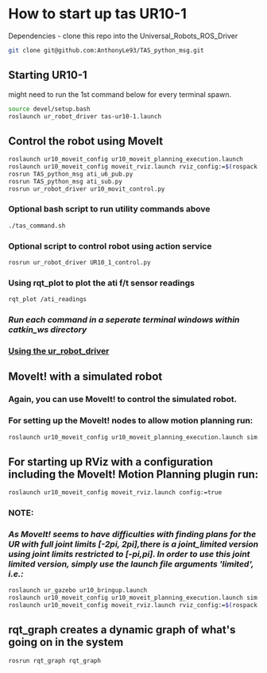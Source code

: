 # How to start up tas UR10-1
Dependencies - clone this repo into the Universal_Robots_ROS_Driver
```bash
git clone git@github.com:AnthonyLe93/TAS_python_msg.git
```
## __Starting UR10-1__
might need to run the 1st command below for every terminal spawn.
```bash
source devel/setup.bash
roslaunch ur_robot_driver tas-ur10-1.launch
```
## __Control the robot using MoveIt__
```bash
roslaunch ur10_moveit_config ur10_moveit_planning_execution.launch
roslaunch ur10_moveit_config moveit_rviz.launch rviz_config:=$(rospack find ur10_moveit_config)/launch/moveit.rviz               
rosrun TAS_python_msg ati_u6_pub.py
rosrun TAS_python_msg ati_sub.py
rosrun ur_robot_driver ur10_movit_control.py  
``` 
### __Optional bash script to run utility commands above__
```bash
./tas_command.sh
```
### __Optional script to control robot using action service__
```bash
rosrun ur_robot_driver UR10_1_control.py 
```
### __Using rqt_plot to plot the ati f/t sensor readings__
```bash
rqt_plot /ati_readings
```
### _Run each command in a seperate terminal windows within catkin_ws directory_
### [Using the ur_robot_driver](https://github.com/UniversalRobots/Universal_Robots_ROS_Driver/blob/master/ur_robot_driver/doc/usage_example.md)
## __MoveIt! with a simulated robot__
### Again, you can use MoveIt! to control the simulated robot.
### For setting up the MoveIt! nodes to allow motion planning run:
```bash
roslaunch ur10_moveit_config ur10_moveit_planning_execution.launch sim:=true
```
## For starting up RViz with a configuration including the MoveIt! Motion Planning plugin run:
```bash
roslaunch ur10_moveit_config moveit_rviz.launch config:=true
```
### NOTE:
### _As MoveIt! seems to have difficulties with finding plans for the UR with full joint limits [-2pi, 2pi],there is a joint_limited version using joint limits restricted to [-pi,pi]. In order to use this joint limited version, simply use the launch file arguments 'limited', i.e.:_
```bash
roslaunch ur_gazebo ur10_bringup.launch
roslaunch ur10_moveit_config ur10_moveit_planning_execution.launch sim:=true
roslaunch ur10_moveit_config moveit_rviz.launch rviz_config:=$(rospack find ur10_moveit_config)/launch/moveit.rviz
```
## rqt_graph creates a dynamic graph of what's going on in the system
```bash
rosrun rqt_graph rqt_graph
```
